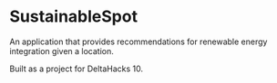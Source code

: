 # SustainableSpot
An application that provides recommendations for renewable energy integration given a location.

Built as a project for DeltaHacks 10.

